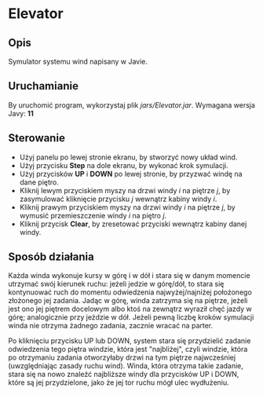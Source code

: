 # Elevator
## Opis
Symulator systemu wind napisany w Javie.
## Uruchamianie
By uruchomić program, wykorzystaj plik *jars/Elevator.jar*. Wymagana wersja Javy: **11**
## Sterowanie
* Użyj panelu po lewej stronie ekranu, by stworzyć nowy układ wind.
* Użyj przycisku **Step** na dole ekranu, by wykonać krok symulacji.
* Użyj przycisków **UP** i **DOWN** po lewej stronie, by przyzwać windę na dane piętro.
* Kliknij lewym przyciskiem myszy na drzwi windy *i* na piętrze *j*, by zasymulować kliknięcie przycisku *j* wewnątrz kabiny windy *i*. 
* Kliknij prawym przyciskiem  myszy na drzwi windy *i* na piętrze *j*, by wymusić przemieszczenie windy *i* na piętro *j*.
* Kliknij przycisk **Clear**, by zresetować przyciski wewnątrz kabiny danej windy.
## Sposób działania
Każda winda wykonuje kursy w górę i w dół i stara się w danym momencie utrzymać swój kierunek ruchu: jeżeli jedzie w górę/dół, to stara się kontynuować ruch do momentu odwiedzenia najwyżej/najniżej położonego złożonego jej zadania. Jadąc w górę, winda zatrzyma się na piętrze, jeżeli jest ono jej piętrem docelowym albo ktoś na zewnątrz wyraził chęć jazdy w górę; analogicznie przy jeździe w dół. Jeżeli pewną liczbę kroków symulacji winda nie otrzyma żadnego zadania, zacznie wracać na parter.

Po kliknięciu przycisku UP lub DOWN, system stara się przydzielić zadanie odwiedzenia tego piętra windzie, która jest "najbliżej", czyli windzie, która po otrzymaniu zadania otworzyłaby drzwi na tym piętrze najwcześniej (uwzględniając zasady ruchu wind). Winda, która otrzyma takie zadanie, stara się na nowo znaleźć najbliższe windy dla przycisków UP i DOWN, które są jej przydzielone, jako że jej tor ruchu mógł ulec wydłużeniu.  

